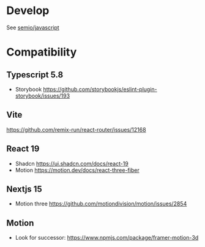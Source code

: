# Develop

See [semio/javascript](../README.md)

# Compatibility

## Typescript 5.8

- Storybook https://github.com/storybookjs/eslint-plugin-storybook/issues/193

## Vite

https://github.com/remix-run/react-router/issues/12168

## React 19

- Shadcn https://ui.shadcn.com/docs/react-19
- Motion https://motion.dev/docs/react-three-fiber

## Nextjs 15

- Motion three https://github.com/motiondivision/motion/issues/2854

## Motion

- Look for successor: https://www.npmjs.com/package/framer-motion-3d
